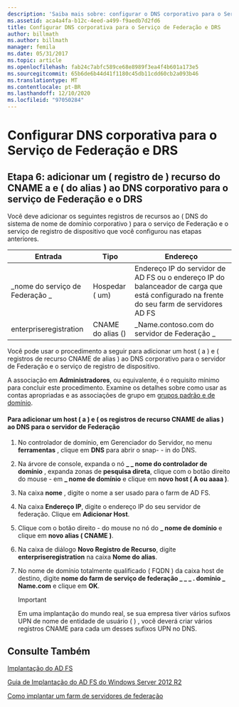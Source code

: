 ```yaml
---
description: 'Saiba mais sobre: configurar o DNS corporativo para o Serviço de Federação e o DRS'
ms.assetid: aca4a4fa-b12c-4eed-a499-f9aedb7d2fd6
title: Configurar DNS corporativa para o Serviço de Federação e DRS
author: billmath
ms.author: billmath
manager: femila
ms.date: 05/31/2017
ms.topic: article
ms.openlocfilehash: fab24c7abfc589ce68e8989f3ea4f4b601a173e5
ms.sourcegitcommit: 65b6de6b44d41f1180c45db11cdd60cb2a093b46
ms.translationtype: MT
ms.contentlocale: pt-BR
ms.lasthandoff: 12/10/2020
ms.locfileid: "97050284"
---
```

# <a name="configure-corporate-dns-for-the-federation-service-and-drs"></a>Configurar DNS corporativa para o Serviço de Federação e DRS

## <a name="step-6-add-a-host-a-and-alias-cname-resource-record-to-corporate-dns-for-the-federation-service-and-drs"></a>Etapa 6: adicionar um \( registro de \) recurso do CNAME a e \( do alias \) ao DNS corporativo para o serviço de Federação e o DRS
Você deve adicionar os seguintes registros de recursos ao \( DNS do sistema de nome de domínio corporativo \) para o serviço de Federação e o serviço de registro de dispositivo que você configurou nas etapas anteriores.

|Entrada|Tipo|Endereço|
|---------|--------|-----------|
|\_nome do serviço de Federação \_|Hospedar \( um\)|Endereço IP do servidor de AD FS ou o endereço IP do balanceador de carga que está configurado na frente do seu farm de servidores AD FS|
|enterpriseregistration|CNAME do alias \(\)|\_Name.contoso.com do servidor de Federação \_|

Você pode usar o procedimento a seguir para adicionar um host \( a \) e \( registros de recurso CNAME de alias \) ao DNS corporativo para o servidor de Federação e o serviço de registro de dispositivo.

A associação em **Administradores**, ou equivalente, é o requisito mínimo para concluir este procedimento.  Examine os detalhes sobre como usar as contas apropriadas e as associações de grupo em [grupos padrão e de domínio](https://go.microsoft.com/fwlink/?LinkId=83477).

#### <a name="to-add-a-host-a-and-alias-cname-resource-records-to-dns-for-your-federation-server"></a>Para adicionar um host \( a \) e \( os registros de recurso CNAME de alias \) ao DNS para o servidor de Federação

1.  No controlador de domínio, em Gerenciador do Servidor, no menu **ferramentas** , clique em **DNS** para abrir o snap- \- in do DNS.

2.  Na árvore de console, expanda o nó **\_ \_ nome do controlador de domínio** , expanda zonas de **pesquisa direta**, clique com o botão direito do mouse \- em **\_ nome de domínio** e clique em **novo host \( A ou aaaa \)**.

3.  Na caixa **nome** , digite o nome a ser usado para o farm de AD FS.

4.  Na caixa **Endereço IP**, digite o endereço IP do seu servidor de federação. Clique em **Adicionar Host**.

5.  Clique com o botão direito \- do mouse no nó do **\_ nome de domínio** e clique em **novo alias \( CNAME \)**.

6.  Na caixa de diálogo **Novo Registro de Recurso**, digite **enterpriseregistration** na caixa **Nome do alias**.

7.  No nome de domínio totalmente qualificado \( FQDN \) da caixa host de destino, digite **nome do farm de serviço de federação \_ \_ \_ . domínio \_ Name.com** e clique em **OK**.

    > [!IMPORTANT]
    > Em uma implantação do mundo real, se sua empresa tiver vários sufixos UPN de nome de entidade de usuário \( \) , você deverá criar vários registros CNAME para cada um desses sufixos UPN no DNS.

## <a name="see-also"></a>Consulte Também

[Implantação do AD FS](../../ad-fs/AD-FS-Deployment.md)

[Guia de Implantação do AD FS do Windows Server 2012 R2](../../ad-fs/deployment/Windows-Server-2012-R2-AD-FS-Deployment-Guide.md)

[Como implantar um farm de servidores de federação](../../ad-fs/deployment/Deploying-a-Federation-Server-Farm.md)


